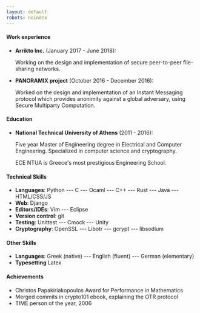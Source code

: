 ```yaml
---
layout: default
robots: noindex
---
```


#### Work experience

- **Arrikto Inc.** (January 2017 - June 2018):


	Working on the design and implementation of secure peer-to-peer file-sharing networks.


- **PANORAMIX project** (October 2016 - December 2016):

	Worked on the design and implementation of an Instant Messaging protocol which
	provides anonimity against a global adversary, using Secure Multiparty Computation.

#### Education

- **National Technical University of Athens** (2011 - 2016):

	Five year Master of Engineering degree in Electrical and Computer Engineering.
	Specialized in computer science and cryptography.

	ECE NTUA is Greece's most prestigious Engineering School.

#### Technical Skills

- **Languages**:
	Python --- C --- Ocaml --- C++ --- Rust --- Java --- HTML/CSS/JS
- **Web**:
	Django
- **Editors/IDEs**:
	Vim --- Eclipse
- **Version control**:
	git
- **Testing**:
	Unittest --- Cmock --- Unity
- **Cryptography**:
	OpenSSL --- Libotr --- gcrypt --- libsodium


#### Other Skills

- **Languages**:
	Greek (native) --- English (fluent) --- German (elementary)
- **Typesetting**
	Latex

#### Achievements

- Christos Papakiriakopoulos Award for Performance in Mathematics
- Merged commits in crypto101 ebook, explaining the OTR protocol
- TIME person of the year, 2006


